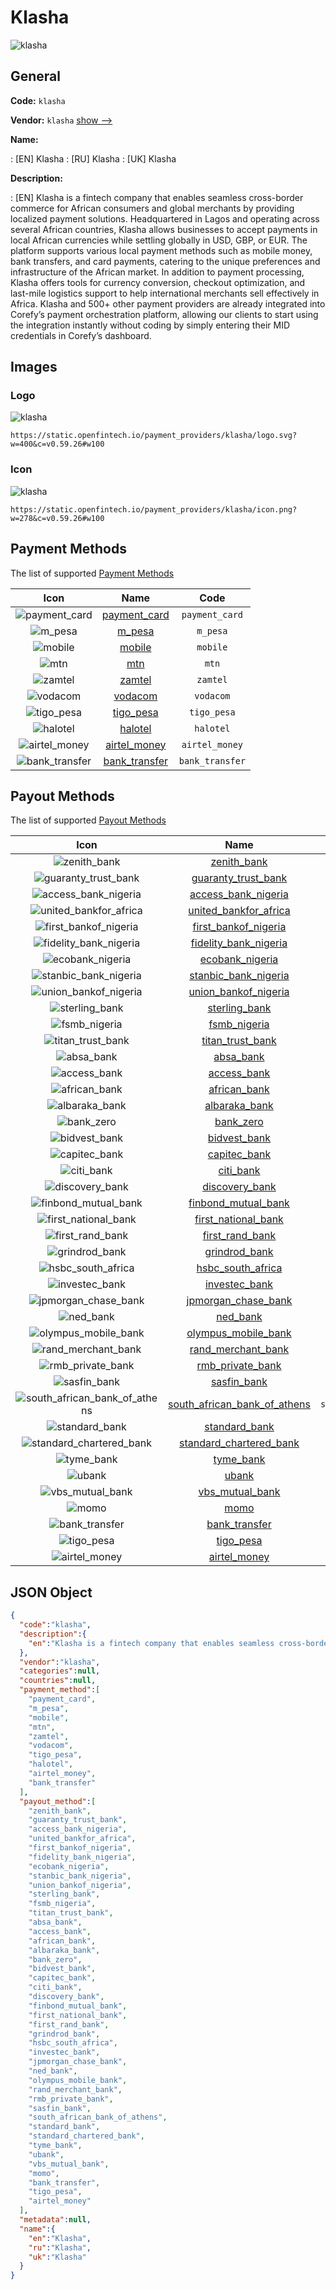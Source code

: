 
# Klasha 
![klasha](https://static.openfintech.io/payment_providers/klasha/logo.svg?w=400&c=v0.59.26#w100)  

## General 
 
**Code:** `klasha` 
 
**Vendor:** `klasha` [show -->](/vendors/klasha/) 
 
**Name:** 
 
:	[EN] Klasha 
:	[RU] Klasha 
:	[UK] Klasha 
 
**Description:** 
 
: [EN] Klasha is a fintech company that enables seamless cross-border commerce for African consumers and global merchants by providing localized payment solutions. Headquartered in Lagos and operating across several African countries, Klasha allows businesses to accept payments in local African currencies while settling globally in USD, GBP, or EUR. The platform supports various local payment methods such as mobile money, bank transfers, and card payments, catering to the unique preferences and infrastructure of the African market. In addition to payment processing, Klasha offers tools for currency conversion, checkout optimization, and last-mile logistics support to help international merchants sell effectively in Africa. Klasha and 500+ other payment providers are already integrated into Corefy’s payment orchestration platform, allowing our clients to start using the integration instantly without coding by simply entering their MID credentials in Corefy’s dashboard. 
 

## Images 

### Logo 
 
![klasha](https://static.openfintech.io/payment_providers/klasha/logo.svg?w=400&c=v0.59.26#w100)  

```
https://static.openfintech.io/payment_providers/klasha/logo.svg?w=400&c=v0.59.26#w100
```  

### Icon 
 
![klasha](https://static.openfintech.io/payment_providers/klasha/icon.png?w=278&c=v0.59.26#w100)  

```
https://static.openfintech.io/payment_providers/klasha/icon.png?w=278&c=v0.59.26#w100
```  

## Payment Methods 
 
The list of supported [Payment Methods](/payment-methods/) 

|Icon|Name|Code| 
|:---:|:---:|:---:| 
|![payment_card](https://static.openfintech.io/payment_methods/payment_card/icon.svg?w=278&c=v0.59.26#w100) |[payment_card](/payment-methods/payment_card/)|`payment_card`| 
|![m_pesa](https://static.openfintech.io/payment_methods/m_pesa/icon.png?w=278&c=v0.59.26#w100) |[m_pesa](/payment-methods/m_pesa/)|`m_pesa`| 
|![mobile](https://static.openfintech.io/payment_methods/mobile/icon.svg?w=278&c=v0.59.26#w100) |[mobile](/payment-methods/mobile/)|`mobile`| 
|![mtn](https://static.openfintech.io/payment_methods/mtn/icon.svg?w=278&c=v0.59.26#w100) |[mtn](/payment-methods/mtn/)|`mtn`| 
|![zamtel](https://static.openfintech.io/payment_methods/zamtel/icon.png?w=278&c=v0.59.26#w100) |[zamtel](/payment-methods/zamtel/)|`zamtel`| 
|![vodacom](https://static.openfintech.io/payment_methods/vodacom/icon.png?w=278&c=v0.59.26#w100) |[vodacom](/payment-methods/vodacom/)|`vodacom`| 
|![tigo_pesa](https://static.openfintech.io/payment_methods/tigo_pesa/icon.png?w=278&c=v0.59.26#w100) |[tigo_pesa](/payment-methods/tigo_pesa/)|`tigo_pesa`| 
|![halotel](https://static.openfintech.io/payment_methods/halotel/icon.png?w=278&c=v0.59.26#w100) |[halotel](/payment-methods/halotel/)|`halotel`| 
|![airtel_money](https://static.openfintech.io/payment_methods/airtel_money/icon.png?w=278&c=v0.59.26#w100) |[airtel_money](/payment-methods/airtel_money/)|`airtel_money`| 
|![bank_transfer](https://static.openfintech.io/payment_methods/bank_transfer/icon.svg?w=278&c=v0.59.26#w100) |[bank_transfer](/payment-methods/bank_transfer/)|`bank_transfer`| 
 

## Payout Methods 
 
The list of supported [Payout Methods](/payout-methods/) 

|Icon|Name|Code| 
|:---:|:---:|:---:| 
|![zenith_bank](https://static.openfintech.io/payout_methods/zenith_bank/icon.svg?w=278&c=v0.59.26#w40) |[zenith_bank](payout-methodszenith_bank/)|`zenith_bank`| 
|![guaranty_trust_bank](https://static.openfintech.io/payout_methods/guaranty_trust_bank/icon.svg?w=278&c=v0.59.26#w40) |[guaranty_trust_bank](payout-methodsguaranty_trust_bank/)|`guaranty_trust_bank`| 
|![access_bank_nigeria](https://static.openfintech.io/payout_methods/access_bank_nigeria/icon.svg?w=278&c=v0.59.26#w40) |[access_bank_nigeria](payout-methodsaccess_bank_nigeria/)|`access_bank_nigeria`| 
|![united_bankfor_africa](https://static.openfintech.io/payout_methods/united_bankfor_africa/icon.svg?w=278&c=v0.59.26#w40) |[united_bankfor_africa](payout-methodsunited_bankfor_africa/)|`united_bankfor_africa`| 
|![first_bankof_nigeria](https://static.openfintech.io/payout_methods/first_bankof_nigeria/icon.svg?w=278&c=v0.59.26#w40) |[first_bankof_nigeria](payout-methodsfirst_bankof_nigeria/)|`first_bankof_nigeria`| 
|![fidelity_bank_nigeria](https://static.openfintech.io/payout_methods/fidelity_bank_nigeria/icon.svg?w=278&c=v0.59.26#w40) |[fidelity_bank_nigeria](payout-methodsfidelity_bank_nigeria/)|`fidelity_bank_nigeria`| 
|![ecobank_nigeria](https://static.openfintech.io/payout_methods/ecobank_nigeria/icon.svg?w=278&c=v0.59.26#w40) |[ecobank_nigeria](payout-methodsecobank_nigeria/)|`ecobank_nigeria`| 
|![stanbic_bank_nigeria](https://static.openfintech.io/payout_methods/stanbic_bank_nigeria/icon.svg?w=278&c=v0.59.26#w40) |[stanbic_bank_nigeria](payout-methodsstanbic_bank_nigeria/)|`stanbic_bank_nigeria`| 
|![union_bankof_nigeria](https://static.openfintech.io/payout_methods/union_bankof_nigeria/icon.svg?w=278&c=v0.59.26#w40) |[union_bankof_nigeria](payout-methodsunion_bankof_nigeria/)|`union_bankof_nigeria`| 
|![sterling_bank](https://static.openfintech.io/payout_methods/sterling_bank/icon.png?w=278&c=v0.59.26#w40) |[sterling_bank](payout-methodssterling_bank/)|`sterling_bank`| 
|![fsmb_nigeria](https://static.openfintech.io/payout_methods/fsmb_nigeria/icon.svg?w=278&c=v0.59.26#w40) |[fsmb_nigeria](payout-methodsfsmb_nigeria/)|`fsmb_nigeria`| 
|![titan_trust_bank](https://static.openfintech.io/payout_methods/titan_trust_bank/icon.svg?w=278&c=v0.59.26#w40) |[titan_trust_bank](payout-methodstitan_trust_bank/)|`titan_trust_bank`| 
|![absa_bank](https://static.openfintech.io/payout_methods/absa_bank/icon.svg?w=278&c=v0.59.26#w40) |[absa_bank](payout-methodsabsa_bank/)|`absa_bank`| 
|![access_bank](https://static.openfintech.io/payout_methods/access_bank/icon.svg?w=278&c=v0.59.26#w40) |[access_bank](payout-methodsaccess_bank/)|`access_bank`| 
|![african_bank](https://static.openfintech.io/payout_methods/african_bank/icon.svg?w=278&c=v0.59.26#w40) |[african_bank](payout-methodsafrican_bank/)|`african_bank`| 
|![albaraka_bank](https://static.openfintech.io/payout_methods/albaraka_bank/icon.svg?w=278&c=v0.59.26#w40) |[albaraka_bank](payout-methodsalbaraka_bank/)|`albaraka_bank`| 
|![bank_zero](https://static.openfintech.io/payout_methods/bank_zero/icon.svg?w=278&c=v0.59.26#w40) |[bank_zero](payout-methodsbank_zero/)|`bank_zero`| 
|![bidvest_bank](https://static.openfintech.io/payout_methods/bidvest_bank/icon.svg?w=278&c=v0.59.26#w40) |[bidvest_bank](payout-methodsbidvest_bank/)|`bidvest_bank`| 
|![capitec_bank](https://static.openfintech.io/payout_methods/capitec_bank/icon.svg?w=278&c=v0.59.26#w40) |[capitec_bank](payout-methodscapitec_bank/)|`capitec_bank`| 
|![citi_bank](https://static.openfintech.io/payout_methods/citi_bank/icon.svg?w=278&c=v0.59.26#w40) |[citi_bank](payout-methodsciti_bank/)|`citi_bank`| 
|![discovery_bank](https://static.openfintech.io/payout_methods/discovery_bank/icon.svg?w=278&c=v0.59.26#w40) |[discovery_bank](payout-methodsdiscovery_bank/)|`discovery_bank`| 
|![finbond_mutual_bank](https://static.openfintech.io/payout_methods/finbond_mutual_bank/icon.svg?w=278&c=v0.59.26#w40) |[finbond_mutual_bank](payout-methodsfinbond_mutual_bank/)|`finbond_mutual_bank`| 
|![first_national_bank](https://static.openfintech.io/payout_methods/first_national_bank/icon.svg?w=278&c=v0.59.26#w40) |[first_national_bank](payout-methodsfirst_national_bank/)|`first_national_bank`| 
|![first_rand_bank](https://static.openfintech.io/payout_methods/first_rand_bank/icon.svg?w=278&c=v0.59.26#w40) |[first_rand_bank](payout-methodsfirst_rand_bank/)|`first_rand_bank`| 
|![grindrod_bank](https://static.openfintech.io/payout_methods/grindrod_bank/icon.svg?w=278&c=v0.59.26#w40) |[grindrod_bank](payout-methodsgrindrod_bank/)|`grindrod_bank`| 
|![hsbc_south_africa](https://static.openfintech.io/payout_methods/hsbc_south_africa/icon.svg?w=278&c=v0.59.26#w40) |[hsbc_south_africa](payout-methodshsbc_south_africa/)|`hsbc_south_africa`| 
|![investec_bank](https://static.openfintech.io/payout_methods/investec_bank/icon.svg?w=278&c=v0.59.26#w40) |[investec_bank](payout-methodsinvestec_bank/)|`investec_bank`| 
|![jpmorgan_chase_bank](https://static.openfintech.io/payout_methods/jpmorgan_chase_bank/icon.svg?w=278&c=v0.59.26#w40) |[jpmorgan_chase_bank](payout-methodsjpmorgan_chase_bank/)|`jpmorgan_chase_bank`| 
|![ned_bank](https://static.openfintech.io/payout_methods/ned_bank/icon.svg?w=278&c=v0.59.26#w40) |[ned_bank](payout-methodsned_bank/)|`ned_bank`| 
|![olympus_mobile_bank](https://static.openfintech.io/payout_methods/olympus_mobile_bank/icon.svg?w=278&c=v0.59.26#w40) |[olympus_mobile_bank](payout-methodsolympus_mobile_bank/)|`olympus_mobile_bank`| 
|![rand_merchant_bank](https://static.openfintech.io/payout_methods/rand_merchant_bank/icon.svg?w=278&c=v0.59.26#w40) |[rand_merchant_bank](payout-methodsrand_merchant_bank/)|`rand_merchant_bank`| 
|![rmb_private_bank](https://static.openfintech.io/payout_methods/rmb_private_bank/icon.svg?w=278&c=v0.59.26#w40) |[rmb_private_bank](payout-methodsrmb_private_bank/)|`rmb_private_bank`| 
|![sasfin_bank](https://static.openfintech.io/payout_methods/sasfin_bank/icon.svg?w=278&c=v0.59.26#w40) |[sasfin_bank](payout-methodssasfin_bank/)|`sasfin_bank`| 
|![south_african_bank_of_athens](https://static.openfintech.io/payout_methods/south_african_bank_of_athens/icon.svg?w=278&c=v0.59.26#w40) |[south_african_bank_of_athens](payout-methodssouth_african_bank_of_athens/)|`south_african_bank_of_athens`| 
|![standard_bank](https://static.openfintech.io/payout_methods/standard_bank/icon.svg?w=278&c=v0.59.26#w40) |[standard_bank](payout-methodsstandard_bank/)|`standard_bank`| 
|![standard_chartered_bank](https://static.openfintech.io/payout_methods/standard_chartered_bank/icon.svg?w=278&c=v0.59.26#w40) |[standard_chartered_bank](payout-methodsstandard_chartered_bank/)|`standard_chartered_bank`| 
|![tyme_bank](https://static.openfintech.io/payout_methods/tyme_bank/icon.svg?w=278&c=v0.59.26#w40) |[tyme_bank](payout-methodstyme_bank/)|`tyme_bank`| 
|![ubank](https://static.openfintech.io/payout_methods/ubank/icon.svg?w=278&c=v0.59.26#w40) |[ubank](payout-methodsubank/)|`ubank`| 
|![vbs_mutual_bank](https://static.openfintech.io/payout_methods/vbs_mutual_bank/icon.svg?w=278&c=v0.59.26#w40) |[vbs_mutual_bank](payout-methodsvbs_mutual_bank/)|`vbs_mutual_bank`| 
|![momo](https://static.openfintech.io/payout_methods/momo/icon.svg?w=278&c=v0.59.26#w40) |[momo](payout-methodsmomo/)|`momo`| 
|![bank_transfer](https://static.openfintech.io/payout_methods/bank_transfer/icon.svg?w=278&c=v0.59.26#w40) |[bank_transfer](payout-methodsbank_transfer/)|`bank_transfer`| 
|![tigo_pesa](https://static.openfintech.io/payout_methods/tigo_pesa/icon.png?w=278&c=v0.59.26#w40) |[tigo_pesa](payout-methodstigo_pesa/)|`tigo_pesa`| 
|![airtel_money](https://static.openfintech.io/payout_methods/airtel_money/icon.png?w=278&c=v0.59.26#w40) |[airtel_money](payout-methodsairtel_money/)|`airtel_money`| 
 

## JSON Object 

```json
{
  "code":"klasha",
  "description":{
    "en":"Klasha is a fintech company that enables seamless cross-border commerce for African consumers and global merchants by providing localized payment solutions. Headquartered in Lagos and operating across several African countries, Klasha allows businesses to accept payments in local African currencies while settling globally in USD, GBP, or EUR. The platform supports various local payment methods such as mobile money, bank transfers, and card payments, catering to the unique preferences and infrastructure of the African market. In addition to payment processing, Klasha offers tools for currency conversion, checkout optimization, and last-mile logistics support to help international merchants sell effectively in Africa. Klasha and 500+ other payment providers are already integrated into Corefy\u2019s payment orchestration platform, allowing our clients to start using the integration instantly without coding by simply entering their MID credentials in Corefy\u2019s dashboard."
  },
  "vendor":"klasha",
  "categories":null,
  "countries":null,
  "payment_method":[
    "payment_card",
    "m_pesa",
    "mobile",
    "mtn",
    "zamtel",
    "vodacom",
    "tigo_pesa",
    "halotel",
    "airtel_money",
    "bank_transfer"
  ],
  "payout_method":[
    "zenith_bank",
    "guaranty_trust_bank",
    "access_bank_nigeria",
    "united_bankfor_africa",
    "first_bankof_nigeria",
    "fidelity_bank_nigeria",
    "ecobank_nigeria",
    "stanbic_bank_nigeria",
    "union_bankof_nigeria",
    "sterling_bank",
    "fsmb_nigeria",
    "titan_trust_bank",
    "absa_bank",
    "access_bank",
    "african_bank",
    "albaraka_bank",
    "bank_zero",
    "bidvest_bank",
    "capitec_bank",
    "citi_bank",
    "discovery_bank",
    "finbond_mutual_bank",
    "first_national_bank",
    "first_rand_bank",
    "grindrod_bank",
    "hsbc_south_africa",
    "investec_bank",
    "jpmorgan_chase_bank",
    "ned_bank",
    "olympus_mobile_bank",
    "rand_merchant_bank",
    "rmb_private_bank",
    "sasfin_bank",
    "south_african_bank_of_athens",
    "standard_bank",
    "standard_chartered_bank",
    "tyme_bank",
    "ubank",
    "vbs_mutual_bank",
    "momo",
    "bank_transfer",
    "tigo_pesa",
    "airtel_money"
  ],
  "metadata":null,
  "name":{
    "en":"Klasha",
    "ru":"Klasha",
    "uk":"Klasha"
  }
}
```  
